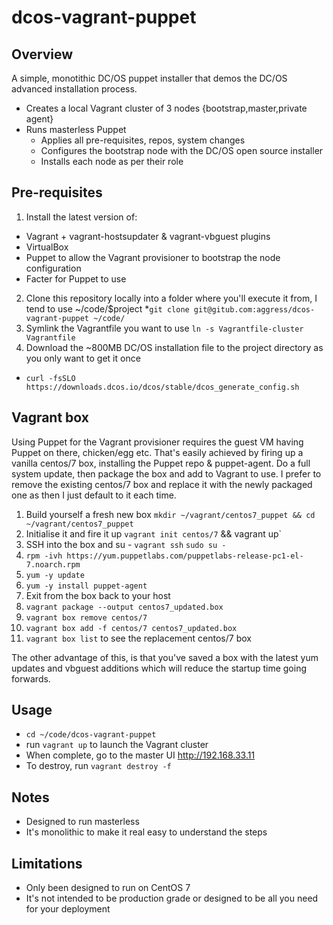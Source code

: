 # dcos-vagrant-puppet

## Overview

A simple, monotithic DC/OS puppet installer that demos the DC/OS advanced installation process.

* Creates a local Vagrant cluster of 3 nodes {bootstrap,master,private agent}
* Runs masterless Puppet
  * Applies all pre-requisites, repos, system changes
  * Configures the bootstrap node with the DC/OS open source installer
  * Installs each node as per their role

## Pre-requisites

1. Install the latest version of:
  * Vagrant + vagrant-hostsupdater & vagrant-vbguest plugins
  * VirtualBox
  * Puppet to allow the Vagrant provisioner to bootstrap the node configuration
  * Facter for Puppet to use
2. Clone this repository locally into a folder where you'll execute it from, I tend to use ~/code/$project
  *`git clone git@gitub.com:aggress/dcos-vagrant-puppet ~/code/`
3. Symlink the Vagrantfile you want to use `ln -s Vagrantfile-cluster Vagrantfile`
4. Download the ~800MB DC/OS installation file to the project directory as you only want to get it once
  * `curl -fsSLO https://downloads.dcos.io/dcos/stable/dcos_generate_config.sh`

## Vagrant box

Using Puppet for the Vagrant provisioner requires the guest VM having Puppet on there, chicken/egg etc.
That's easily achieved by firing up a vanilla centos/7 box, installing the Puppet repo & puppet-agent.
Do a full system update, then package the box and add to Vagrant to use.  I prefer to remove the existing centos/7 box and replace it with the newly packaged one as then I just default to it each time.

1. Build yourself a fresh new box `mkdir ~/vagrant/centos7_puppet && cd ~/vagrant/centos7_puppet`
2. Initialise it and fire it up `vagrant init centos/7` && vagrant up`
3. SSH into the box and su - `vagrant ssh` `sudo su -`
4. `rpm -ivh https://yum.puppetlabs.com/puppetlabs-release-pc1-el-7.noarch.rpm`
5. `yum -y update`
6. `yum -y install puppet-agent`
7. Exit from the box back to your host
8. `vagrant package --output centos7_updated.box`
9. `vagrant box remove centos/7`
10. `vagrant box add -f centos/7 centos7_updated.box`
11. `vagrant box list` to see the replacement centos/7 box

The other advantage of this, is that you've saved a box with the latest yum updates and vbguest additions
which will reduce the startup time going forwards.

## Usage

* `cd ~/code/dcos-vagrant-puppet`
* run `vagrant up` to launch the Vagrant cluster
* When complete, go to the master UI http://192.168.33.11
* To destroy, run `vagrant destroy -f`

## Notes

* Designed to run masterless
* It's monolithic to make it real easy to understand the steps

## Limitations

* Only been designed to run on CentOS 7
* It's not intended to be production grade or designed to be all you need for your deployment
